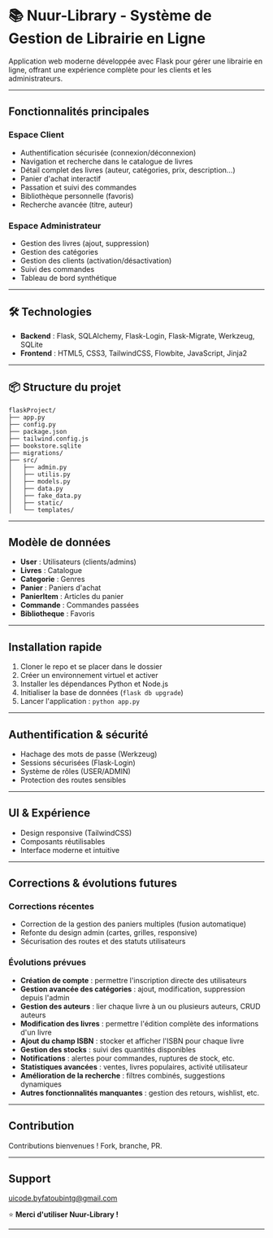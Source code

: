 # 📚 Nuur-Library - Système de Gestion de Librairie en Ligne

Application web moderne développée avec Flask pour gérer une librairie en ligne, offrant une expérience complète pour les clients et les administrateurs.

---

## Fonctionnalités principales

### Espace Client

- Authentification sécurisée (connexion/déconnexion)
- Navigation et recherche dans le catalogue de livres
- Détail complet des livres (auteur, catégories, prix, description…)
- Panier d'achat interactif
- Passation et suivi des commandes
- Bibliothèque personnelle (favoris)
- Recherche avancée (titre, auteur)

### Espace Administrateur

- Gestion des livres (ajout, suppression)
- Gestion des catégories
- Gestion des clients (activation/désactivation)
- Suivi des commandes
- Tableau de bord synthétique

---

## 🛠️ Technologies

- **Backend** : Flask, SQLAlchemy, Flask-Login, Flask-Migrate, Werkzeug, SQLite
- **Frontend** : HTML5, CSS3, TailwindCSS, Flowbite, JavaScript, Jinja2

---

## 📦 Structure du projet

```
flaskProject/
├── app.py
├── config.py
├── package.json
├── tailwind.config.js
├── bookstore.sqlite
├── migrations/
├── src/
│   ├── admin.py
│   ├── utilis.py
│   ├── models.py
│   ├── data.py
│   ├── fake_data.py
│   ├── static/
│   └── templates/
```

---

## Modèle de données

- **User** : Utilisateurs (clients/admins)
- **Livres** : Catalogue
- **Categorie** : Genres
- **Panier** : Paniers d'achat
- **PanierItem** : Articles du panier
- **Commande** : Commandes passées
- **Bibliotheque** : Favoris

---

## Installation rapide

1. Cloner le repo et se placer dans le dossier
2. Créer un environnement virtuel et activer
3. Installer les dépendances Python et Node.js
4. Initialiser la base de données (`flask db upgrade`)
5. Lancer l'application : `python app.py`

---

## Authentification & sécurité

- Hachage des mots de passe (Werkzeug)
- Sessions sécurisées (Flask-Login)
- Système de rôles (USER/ADMIN)
- Protection des routes sensibles

---

## UI & Expérience

- Design responsive (TailwindCSS)
- Composants réutilisables
- Interface moderne et intuitive

---

## Corrections & évolutions futures

### Corrections récentes

- Correction de la gestion des paniers multiples (fusion automatique)
- Refonte du design admin (cartes, grilles, responsive)
- Sécurisation des routes et des statuts utilisateurs

### Évolutions prévues

- **Création de compte** : permettre l'inscription directe des utilisateurs
- **Gestion avancée des catégories** : ajout, modification, suppression depuis l'admin
- **Gestion des auteurs** : lier chaque livre à un ou plusieurs auteurs, CRUD auteurs
- **Modification des livres** : permettre l'édition complète des informations d'un livre
- **Ajout du champ ISBN** : stocker et afficher l'ISBN pour chaque livre
- **Gestion des stocks** : suivi des quantités disponibles
- **Notifications** : alertes pour commandes, ruptures de stock, etc.
- **Statistiques avancées** : ventes, livres populaires, activité utilisateur
- **Amélioration de la recherche** : filtres combinés, suggestions dynamiques
- **Autres fonctionnalités manquantes** : gestion des retours, wishlist, etc.

---

## Contribution

Contributions bienvenues ! Fork, branche, PR.

---

## Support

uicode.byfatoubintg@gmail.com

⭐ **Merci d'utiliser Nuur-Library !**

---
